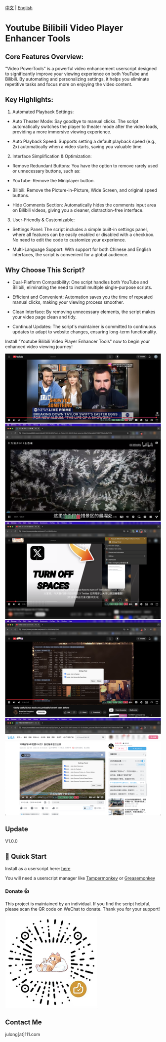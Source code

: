 [中文](README.md) | [English](#)

# Youtube Bilibili Video Player Enhancer Tools
## Core Features Overview:
"Video PowerTools" is a powerful video enhancement userscript designed to significantly improve your viewing experience on both YouTube and Bilibili. By automating and personalizing settings, it helps you eliminate repetitive tasks and focus more on enjoying the video content.

## Key Highlights:
1. Automated Playback Settings:

* Auto Theater Mode: Say goodbye to manual clicks. The script automatically switches the player to theater mode after the video loads, providing a more immersive viewing experience.

* Auto Playback Speed: Supports setting a default playback speed (e.g., 2x) automatically when a video starts, saving you valuable time.

2. Interface Simplification & Optimization:

* Remove Redundant Buttons: You have the option to remove rarely used or unnecessary buttons, such as:

 * YouTube: Remove the Miniplayer button.

 * Bilibili: Remove the Picture-in-Picture, Wide Screen, and original speed buttons.

* Hide Comments Section: Automatically hides the comments input area on Bilibili videos, giving you a cleaner, distraction-free interface.

3. User-Friendly & Customizable:

* Settings Panel: The script includes a simple built-in settings panel, where all features can be easily enabled or disabled with a checkbox. No need to edit the code to customize your experience.

* Multi-Language Support: With support for both Chinese and English interfaces, the script is convenient for a global audience.

## Why Choose This Script?
* Dual-Platform Compatibility: One script handles both YouTube and Bilibili, eliminating the need to install multiple single-purpose scripts.

* Efficient and Convenient: Automation saves you the time of repeated manual clicks, making your viewing process smoother.

* Clean Interface: By removing unnecessary elements, the script makes your video page clean and tidy.

* Continual Updates: The script's maintainer is committed to continuous updates to adapt to website changes, ensuring long-term functionality.

Install "Youtube Bilibili Video Player Enhancer Tools" now to begin your enhanced video viewing journey!

![UI0](UI0.png)
![UI1](UI1.png)
![Setting0](Setting0.png)
![Setting1](Setting1.png)
![Setting2](Setting2.png)

## Update
V1.0.0

## 🚀 Quick Start

Install as a userscript here: [here](https://greasyfork.org/zh-CN/scripts/546313-youtube-bilibili-video-player-enhancer-tools)

You will need a userscript manager like [Tampermonkey](https://chrome.google.com/webstore/detail/tampermonkey/dhdgffkkebhmkfjojejmpbldmpobfkfo) or [Greasemonkey](https://addons.mozilla.org/nl/firefox/addon/greasemonkey/)


### Donate 👍
This project is maintained by an individual. If you find the script helpful, please scan the QR code on WeChat to donate. Thank you for your support!

![微信赞赏码](微信赞赏码.png)

## Contact Me
julong[at]111.com